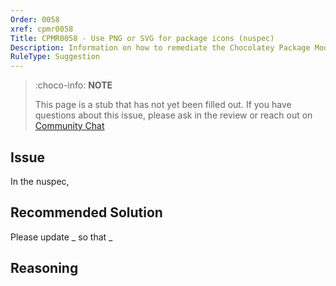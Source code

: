```yaml
---
Order: 0058
xref: cpmr0058
Title: CPMR0058 - Use PNG or SVG for package icons (nuspec)
Description: Information on how to remediate the Chocolatey Package Moderation Rule 0058
RuleType: Suggestion
---
```


<?! Include "../../../../../shared/package-validator-rule-suggestion.txt" /?>

> :choco-info: **NOTE**
>
> This page is a stub that has not yet been filled out. If you have questions about this issue, please ask in the review or reach out on [Community Chat](https://ch0.co/community)

## Issue

In the nuspec,

## Recommended Solution

Please update _ so that _

## Reasoning
